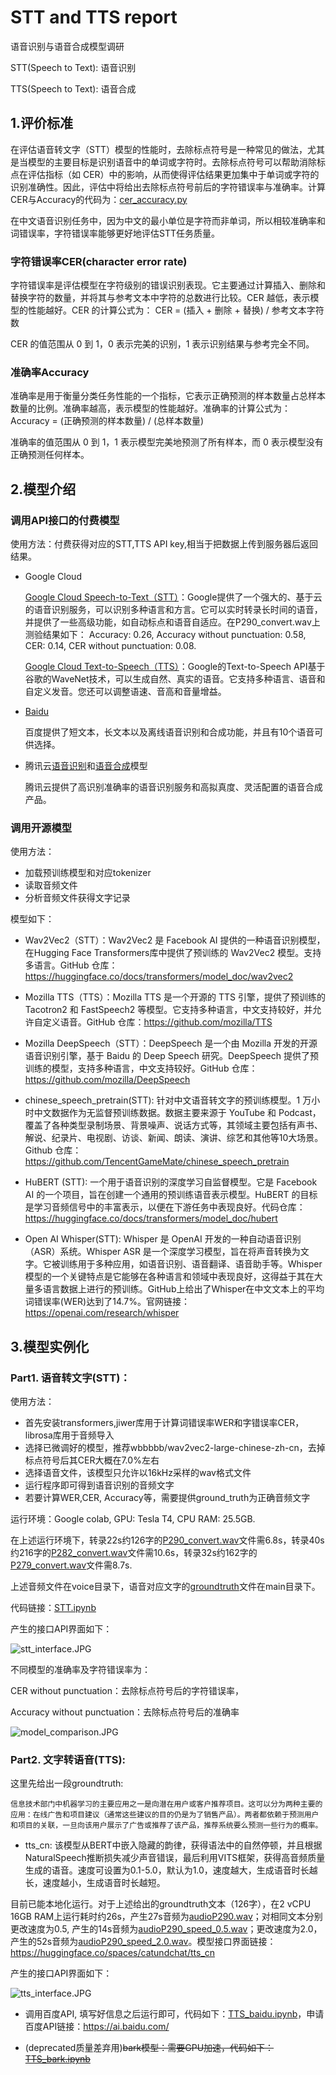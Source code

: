 # STT and TTS report
语音识别与语音合成模型调研

STT(Speech to Text): 语音识别

TTS(Speech to Text): 语音合成
## 1.评价标准
在评估语音转文字（STT）模型的性能时，去除标点符号是一种常见的做法，尤其是当模型的主要目标是识别语音中的单词或字符时。去除标点符号可以帮助消除标点在评估指标（如 CER）中的影响，从而使得评估结果更加集中于单词或字符的识别准确性。因此，评估中将给出去除标点符号前后的字符错误率与准确率。计算CER与Accuracy的代码为：[cer_accuracy.py](code/cer_accuracy.py)

在中文语音识别任务中，因为中文的最小单位是字符而非单词，所以相较准确率和词错误率，字符错误率能够更好地评估STT任务质量。
### 字符错误率CER(character error rate)
字符错误率是评估模型在字符级别的错误识别表现。它主要通过计算插入、删除和替换字符的数量，并将其与参考文本中字符的总数进行比较。CER 越低，表示模型的性能越好。CER 的计算公式为：
CER = (插入 + 删除 + 替换) / 参考文本字符数

CER 的值范围从 0 到 1，0 表示完美的识别，1 表示识别结果与参考完全不同。
### 准确率Accuracy
准确率是用于衡量分类任务性能的一个指标，它表示正确预测的样本数量占总样本数量的比例。准确率越高，表示模型的性能越好。准确率的计算公式为：
Accuracy = (正确预测的样本数量) / (总样本数量)

准确率的值范围从 0 到 1，1 表示模型完美地预测了所有样本，而 0 表示模型没有正确预测任何样本。

## 2.模型介绍
### 调用API接口的付费模型
使用方法：付费获得对应的STT,TTS API key,相当于把数据上传到服务器后返回结果。
- Google Cloud

   [Google Cloud Speech-to-Text（STT）](https://console.cloud.google.com/speech/overview?hl=zh-cn&project=enduring-sweep-386203)：Google提供了一个强大的、基于云的语音识别服务，可以识别多种语言和方言。它可以实时转录长时间的语音，并提供了一些高级功能，如自动标点和语音自适应。在P290_convert.wav上测验结果如下：
Accuracy: 0.26,
Accuracy without punctuation: 0.58,
CER: 0.14,
CER without punctuation: 0.08.

   [Google Cloud Text-to-Speech（TTS）](https://console.cloud.google.com/marketplace/product/google/texttospeech.googleapis.com?hl=zh-cn&project=enduring-sweep-386203&returnUrl=%2Fspeech%2Ftext-to-speech%3Fhl%3Dzh-cn%26project%3Denduring-sweep-386203)：Google的Text-to-Speech API基于谷歌的WaveNet技术，可以生成自然、真实的语音。它支持多种语言、语音和自定义发音。您还可以调整语速、音高和音量增益。

- [Baidu](https://ai.baidu.com/ai-doc/SPEECH/Tl9mh38eu)

    百度提供了短文本，长文本以及离线语音识别和合成功能，并且有10个语音可供选择。

- 腾讯云[语音识别](https://cloud.tencent.com/document/product/1093)和[语音合成](https://cloud.tencent.com/product/tts)模型

    腾讯云提供了高识别准确率的语音识别服务和高拟真度、灵活配置的语音合成产品。

### 调用开源模型
  
使用方法：
  - 加载预训练模型和对应tokenizer
  - 读取音频文件
  - 分析音频文件获得文字记录

模型如下：  
  - Wav2Vec2（STT）：Wav2Vec2 是 Facebook AI 提供的一种语音识别模型，在Hugging Face Transformers库中提供了预训练的 Wav2Vec2 模型。支持多语言。GitHub 仓库：https://huggingface.co/docs/transformers/model_doc/wav2vec2
  
  - Mozilla TTS（TTS）：Mozilla TTS 是一个开源的 TTS 引擎，提供了预训练的 Tacotron2 和 FastSpeech2 等模型。它支持多种语言，中文支持较好，并允许自定义语音。GitHub 仓库：https://github.com/mozilla/TTS

  - Mozilla DeepSpeech（STT）：DeepSpeech 是一个由 Mozilla 开发的开源语音识别引擎，基于 Baidu 的 Deep Speech 研究。DeepSpeech 提供了预训练的模型，支持多种语言，中文支持较好。GitHub 仓库：https://github.com/mozilla/DeepSpeech

  - chinese_speech_pretrain(STT): 针对中文语音转文字的预训练模型。1 万小时中文数据作为无监督预训练数据。数据主要来源于 YouTube 和 Podcast，覆盖了各种类型录制场景、背景噪声、说话方式等，其领域主要包括有声书、解说、纪录片、电视剧、访谈、新闻、朗读、演讲、综艺和其他等10大场景。Github 仓库：https://github.com/TencentGameMate/chinese_speech_pretrain

  - HuBERT (STT): 一个用于语音识别的深度学习自监督模型。它是 Facebook AI 的一个项目，旨在创建一个通用的预训练语音表示模型。HuBERT 的目标是学习音频信号中的丰富表示，以便在下游任务中表现良好。代码仓库：https://huggingface.co/docs/transformers/model_doc/hubert
  
  - Open AI Whisper(STT): Whisper 是 OpenAI 开发的一种自动语音识别（ASR）系统。Whisper ASR 是一个深度学习模型，旨在将声音转换为文字。它被训练用于多种应用，如语音识别、语音翻译、语音助手等。Whisper 模型的一个关键特点是它能够在各种语言和领域中表现良好，这得益于其在大量多语言数据上进行的预训练。GitHub上给出了Whisper在中文文本上的平均词错误率(WER)达到了14.7%。官网链接：https://openai.com/research/whisper

## 3.模型实例化
### Part1. 语音转文字(STT)：

使用方法：

- 首先安装transformers,jiwer库用于计算词错误率WER和字错误率CER，librosa库用于音频导入
- 选择已微调好的模型，推荐wbbbbb/wav2vec2-large-chinese-zh-cn，去掉标点符号后其CER大概在7.0%左右
- 选择语音文件，该模型只允许以16kHz采样的wav格式文件
- 运行程序即可得到语音识别的音频文字
- 若要计算WER,CER, Accuracy等，需要提供ground_truth为正确音频文字

运行环境：Google colab, GPU: Tesla T4, CPU RAM: 25.5GB.

在上述运行环境下，转录22s约126字的[P290_convert.wav](code/P290_convert.wav)文件需6.8s，转录40s约216字的[P282_convert.wav](code/P282_convert.wav)文件需10.6s，转录32s约162字的[P279_convert.wav](code/P279_convert.wav)文件需8.7s.

上述音频文件在voice目录下，语音对应文字的[groundtruth](ground_truth_3voice.docx)文件在main目录下。

代码链接：[STT.ipynb](code/STT.ipynb)

产生的接口API界面如下：

![stt_interface.JPG](img/stt_interface.JPG)

不同模型的准确率及字符错误率为：

CER without punctuation：去除标点符号后的字符错误率，

Accuracy without punctuation：去除标点符号后的准确率

![model_comparison.JPG](img/model_comparison.JPG)

### Part2. 文字转语音(TTS):

这里先给出一段groundtruth: 

`信息技术部门中机器学习的主要应用之一是向潜在用户或客户推荐项目。这可以分为两种主要的应用：在线广告和项目建议（通常这些建议的目的仍是为了销售产品）。两者都依赖于预测用户和项目的关联，一旦向该用户展示了广告或推荐了该产品，推荐系统要么预测一些行为的概率。`

- tts_cn: 该模型从BERT中嵌入隐藏的韵律，获得语法中的自然停顿，并且根据NaturalSpeech推断损失减少声音错误，最后利用VITS框架，获得高音频质量生成的语音。速度可设置为0.1-5.0，默认为1.0，速度越大，生成语音时长越长，速度越小，生成语音时长越短。
 
目前已能本地化运行。对于上述给出的groundtruth文本（126字），在2 vCPU 16GB RAM上运行耗时约26s，产生27s音频为[audioP290.wav](voice/audioP290.wav)；对相同文本分别更改速度为0.5, 产生的14s音频为[audioP290_speed_0.5.wav](voice/audioP290_speed_0.5.wav)；更改速度为2.0，产生的52s音频为[audioP290_speed_2.0.wav](voice/audioP290_speed_2.0.wav)。模型接口界面链接：https://huggingface.co/spaces/catundchat/tts_cn 

产生的接口API界面如下：

![tts_interface.JPG](img/tts_interface.JPG)

- 调用百度API, 填写好信息之后运行即可，代码如下：[TTS_baidu.ipynb](code/TTS_baidu.ipynb)，申请百度API链接：https://ai.baidu.com/

- (deprecated质量差弃用)~~bark模型：需要GPU加速，代码如下：[TTS_bark.ipynb](code/TTS_bark.ipynb)~~


